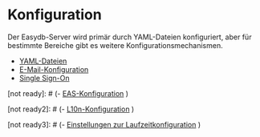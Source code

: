 # Konfiguration

Der Easydb-Server wird primär durch YAML-Dateien konfiguriert, aber für bestimmte Bereiche gibt es weitere Konfigurationsmechanismen.

- [YAML-Dateien](/sysadmin/konfiguration/yaml/yaml.md)
- [E-Mail-Konfiguration](/sysadmin/konfiguration/email/email.md)
- [Single Sign-On](/sysadmin/konfiguration/sso/sso.md)


[not ready]: # (- [EAS-Konfiguration](/sysadmin/konfiguration/eas/eas.md)  )

[not ready2]: # (- [L10n-Konfiguration](/sysadmin/konfiguration/l10n/l10n.md)  )

[not ready3]: # (- [Einstellungen zur Laufzeitkonfiguration](/sysadmin/konfiguration/baseconfig/baseconfig.md)  )


